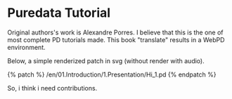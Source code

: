 # Puredata Tutorial 

Original authors's work is Alexandre Porres. I believe that this is the one of most complete PD tutorials made. This book "translate" results in a WebPD environment.

Below, a simple renderized patch in svg (without render with audio).

{% patch %} /en/01.Introduction/1.Presentation/Hi_1.pd {% endpatch %}

So, i think i need contributions.